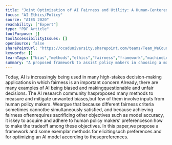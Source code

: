 ```yaml
---
title: "Joint Optimization of AI Fairness and Utility: A Human-Centered Approach"
focus: "AI Ethics/Policy"
source: "AIES 2020"
readability: ["Expert"]
type: "PDF Article"
toolPurpose: []
toolAccessibilityIssues: []
openSource: false
sharePointUrl: "https://ocaduniversity.sharepoint.com/teams/Team_WeCount/Shared%20Documents/Resources%20and%20Tools/Literature%20(curated)/Joint%20Optimization%20of%20AI%20Fairness%20and%20Utility-%20A%20Human-Centered%20Approach.pdf"
keywords: []
learnTags: ["bias","methods","ethics","fairness","framework","machineLearning","solution"]
summary: "A proposed framework to assist policy makers in choosing a machine learning model that maximizes fairness within the constraints of the policy. "
---
```

Today, AI is increasingly being used in many high-stakes decision-making applications in which fairness is an important concern.Already, there are many examples of AI being biased and makingquestionable and unfair decisions. The AI research community hasproposed many methods to measure and mitigate unwanted biases,but few of them involve inputs from human policy makers. Weargue that because different fairness criteria sometimes cannotbe simultaneously satisfied, and because achieving fairness oftenrequires sacrificing other objectives such as model accuracy, it iskey to acquire and adhere to human policy makers’ preferenceson how to make the tradeoff among these objectives. In this paper,we propose a framework and some exemplar methods for elicitingsuch preferences and for optimizing an AI model according to thesepreferences.
